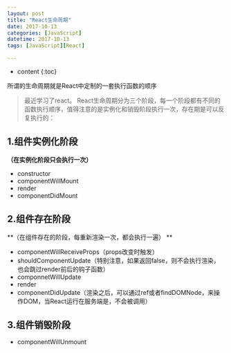 ```yaml
---
layout: post
title: "React生命周期"
date: 2017-10-13
categories: [JavaScript]
datetime: 2017-10-13
tags: [JavaScript][React]

---
```


* content
{:toc}

所谓的生命周期就是React中定制的一套执行函数的顺序 
<!-- more -->

> 最近学习了react。 React生命周期分为三个阶段，每一个阶段都有不同的函数执行顺序，值得注意的是实例化和销毁阶段执行一次，存在期是可以反复执行的：

## 1.组件实例化阶段 
**（在实例化阶段只会执行一次）**
- constructor 
- componentWillMount
- render
- componentDidMount

## 2.组件存在阶段 
**（在组件存在的阶段，每重新渲染一次，都会执行一遍） **
- componentWillReceiveProps（props改变时触发）
- shouldComponentUpdate（特别注意，如果返回false，则不会执行渲染，也会跳过render前后的钩子函数） 
- componnetWillUpdate 
- render
- componentDidUpdate（渲染之后，可以通过ref或者findDOMNode，来操作DOM，当React运行在服务端是，不会被调用） 
## 3.组件销毁阶段 
- componentWillUnmount 
